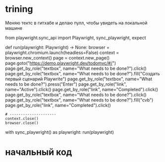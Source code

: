 # trining
Меняю тектс в гитхабе и делаю пулл, чтобы увидеть на локальной машине


from playwright.sync_api import Playwright, sync_playwright, expect


def run(playwright: Playwright) -> None:
    browser = playwright.chromium.launch(headless=False)
    context = browser.new_context()
    page = context.new_page()
    page.goto("https://demo.playwright.dev/todomvc/#/")
    page.get_by_role("textbox", name="What needs to be done?").click()
    page.get_by_role("textbox", name="What needs to be done?").fill("Создать первый сценарий Playwrite")
    page.get_by_role("textbox", name="What needs to be done?").press("Enter")
    page.get_by_role("link", name="Active").click()
    page.get_by_role("link", name="Completed").click()
    page.get_by_role("textbox", name="What needs to be done?").click()
    page.get_by_role("textbox", name="What needs to be done?").fill("cvb")
    page.get_by_role("link", name="Completed").click()

    # ---------------------
    context.close()
    browser.close()


with sync_playwright() as playwright:
    run(playwright)


#  начальный код
